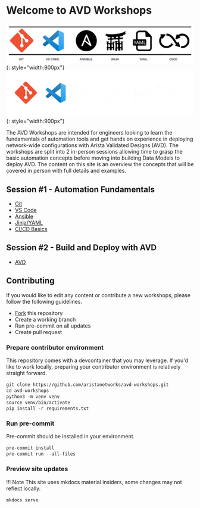 # Welcome to AVD Workshops

![Tools Bar](assets/images/tools_bar_light.png#only-light){: style="width:900px"}
![Tools Bar](assets/images/tools_bar_dark.png#only-dark){: style="width:900px"}

The AVD Workshops are intended for engineers looking to learn the fundamentals of automation tools and get hands on experience in deploying network-wide configurations with Arista Validated Designs (AVD). The workshops are split into 2 in-person sessions allowing time to grasp the basic automation concepts before moving into building Data Models to deploy AVD. The content on this site is an overview the concepts that will be covered in person with full details and examples.

## Session #1 - Automation Fundamentals

- [Git](git.md)
- [VS Code](vscode.md)
- [Ansible](ansible.md)
- [Jinja/YAML](jinja-yaml.md)
- [CI/CD Basics](cicd-basics.md)

## Session #2 - Build and Deploy with AVD

- [AVD](avd.md)

## Contributing

If you would like to edit any content or contribute a new workshops, please follow the following guidelines.

- [Fork](https://github.com/aristanetworks/avd-workshops) this repository
- Create a working branch
- Run pre-commit on all updates
- Create pull request

### Prepare contributor environment

This repository comes with a devcontainer that you may leverage. If you'd like to work locally, preparing your contributor environment is relatively straight forward.

```shell
git clone https://github.com/aristanetworks/avd-workshops.git
cd avd-workshops
python3 -m venv venv
source venv/bin/activate
pip install -r requirements.txt
```

### Run pre-commit

Pre-commit should be installed in your environment.

```shell
pre-commit install
pre-commit run --all-files
```

### Preview site updates

!!! Note
    This site uses mkdocs material insiders, some changes may not reflect locally.

```shell
mkdocs serve
```
